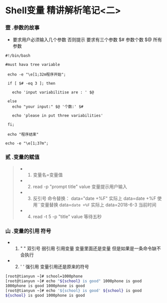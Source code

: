 Shell变量 精讲解析笔记<二>
=====
### 壹 .参数的故事
* 要求用户必须输入几个参数 否则提示 要求有三个参数 $# 参数个数  $@ 所有参数
``` shell
#!/bin/bash

#must hava tree variable

 echo -e "\e[1;32m程序开始";

 if [ $# -eq 3 ]; then

   echo 'input variabilitise are : ' $@   

 else
   echo "your input:" $@ '个数:' $#

   echo 'please in put three variabilities'

 fi;

 echo "程序结束"

echo -e "\e[1;37m";
```
### 贰 .变量的赋值
> * 1. 变量名=变量值
> * 2. read -p "prompt title" value  变量提示用户输入  
> * 3. 反引号 命令替换： data="date +%F" 实际上 data=date +%F  使用``变量替换 data=`date +%F` 实际上 data=2018-6-3 当前时间  
> * 4. read -t 5 -p "title" value 等待五秒
### 山 .变量的引用 符号
* 1. " " 双引号 弱引用 引用变量 变量里面还是变量 但是如果是一条命令缺不会执行
* 2. ' ' 强引用  变量引用还是原来的符号
``` bash
[root@tianyun ~]# school=1000phone 
[root@tianyun ~]# echo "${school} is good" 1000phone is good 
1000phone is good 1000phone is good
[root@tianyun ~]# echo '${school} is good' ${school} is good
${school} is good 1000phone is good
```
